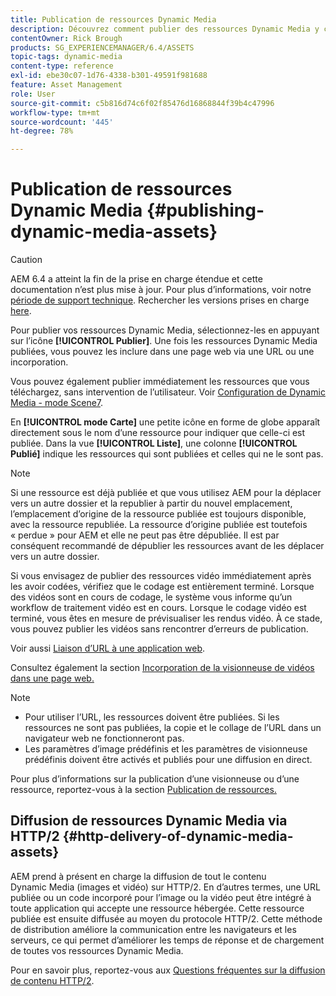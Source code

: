 ```yaml
---
title: Publication de ressources Dynamic Media
description: Découvrez comment publier des ressources Dynamic Media y compris la diffusion HTTP/2 de ces ressources.
contentOwner: Rick Brough
products: SG_EXPERIENCEMANAGER/6.4/ASSETS
topic-tags: dynamic-media
content-type: reference
exl-id: ebe30c07-1d76-4338-b301-49591f981688
feature: Asset Management
role: User
source-git-commit: c5b816d74c6f02f85476d16868844f39b4c47996
workflow-type: tm+mt
source-wordcount: '445'
ht-degree: 78%

---
```


# Publication de ressources Dynamic Media {#publishing-dynamic-media-assets}

>[!CAUTION]
>
>AEM 6.4 a atteint la fin de la prise en charge étendue et cette documentation n’est plus mise à jour. Pour plus d’informations, voir notre [période de support technique](https://helpx.adobe.com/fr/support/programs/eol-matrix.html). Rechercher les versions prises en charge [here](https://experienceleague.adobe.com/docs/?lang=fr).

Pour publier vos ressources Dynamic Media, sélectionnez-les en appuyant sur l’icône **[!UICONTROL Publier]**. Une fois les ressources Dynamic Media publiées, vous pouvez les inclure dans une page web via une URL ou une incorporation.

Vous pouvez également publier immédiatement les ressources que vous téléchargez, sans intervention de l’utilisateur. Voir [Configuration de Dynamic Media - mode Scene7](config-dms7.md).

En **[!UICONTROL mode Carte]** une petite icône en forme de globe apparaît directement sous le nom d’une ressource pour indiquer que celle-ci est publiée. Dans la vue **[!UICONTROL Liste]**, une colonne **[!UICONTROL Publié]** indique les ressources qui sont publiées et celles qui ne le sont pas.

>[!NOTE]
>
>Si une ressource est déjà publiée et que vous utilisez AEM pour la déplacer vers un autre dossier et la republier à partir du nouvel emplacement, l’emplacement d’origine de la ressource publiée est toujours disponible, avec la ressource republiée. La ressource d’origine publiée est toutefois « perdue » pour AEM et elle ne peut pas être dépubliée. Il est par conséquent recommandé de dépublier les ressources avant de les déplacer vers un autre dossier.

Si vous envisagez de publier des ressources vidéo immédiatement après les avoir codées, vérifiez que le codage est entièrement terminé. Lorsque des vidéos sont en cours de codage, le système vous informe qu’un workflow de traitement vidéo est en cours. Lorsque le codage vidéo est terminé, vous êtes en mesure de prévisualiser les rendus vidéo. À ce stade, vous pouvez publier les vidéos sans rencontrer d’erreurs de publication.

Voir aussi [Liaison d’URL à une application web](linking-urls-to-yourwebapplication.md).

Consultez également la section [Incorporation de la visionneuse de vidéos dans une page web.](embed-code.md)

>[!NOTE]
>
>* Pour utiliser l’URL, les ressources doivent être publiées. Si les ressources ne sont pas publiées, la copie et le collage de l’URL dans un navigateur web ne fonctionneront pas.
>* Les paramètres d’image prédéfinis et les paramètres de visionneuse prédéfinis doivent être activés et publiés pour une diffusion en direct.
>


Pour plus d’informations sur la publication d’une visionneuse ou d’une ressource, reportez-vous à la section [Publication de ressources.](managing-assets-touch-ui.md)

## Diffusion de ressources Dynamic Media via HTTP/2 {#http-delivery-of-dynamic-media-assets}

AEM prend à présent en charge la diffusion de tout le contenu Dynamic Media (images et vidéo) sur HTTP/2. En d’autres termes, une URL publiée ou un code incorporé pour l’image ou la vidéo peut être intégré à toute application qui accepte une ressource hébergée. Cette ressource publiée est ensuite diffusée au moyen du protocole HTTP/2. Cette méthode de distribution améliore la communication entre les navigateurs et les serveurs, ce qui permet d’améliorer les temps de réponse et de chargement de toutes vos ressources Dynamic Media.

Pour en savoir plus, reportez-vous aux [Questions fréquentes sur la diffusion de contenu HTTP/2](/help/sites-administering/scene7-http2faq.md).
